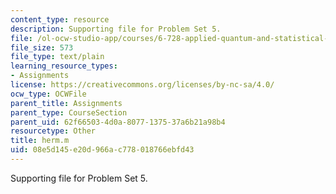 ```yaml
---
content_type: resource
description: Supporting file for Problem Set 5.
file: /ol-ocw-studio-app/courses/6-728-applied-quantum-and-statistical-physics-fall-2006/08e5d145e20d966ac778018766ebfd43_herm.m
file_size: 573
file_type: text/plain
learning_resource_types:
- Assignments
license: https://creativecommons.org/licenses/by-nc-sa/4.0/
ocw_type: OCWFile
parent_title: Assignments
parent_type: CourseSection
parent_uid: 62f66503-4d0a-8077-1375-37a6b21a98b4
resourcetype: Other
title: herm.m
uid: 08e5d145-e20d-966a-c778-018766ebfd43
---
```

Supporting file for Problem Set 5.